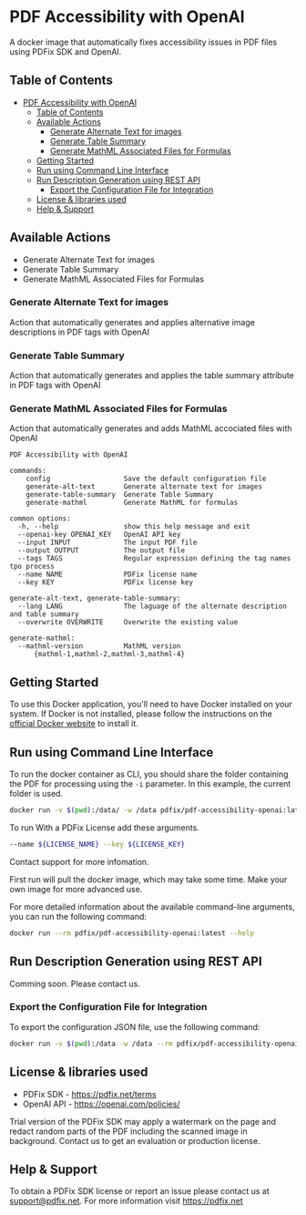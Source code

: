 # PDF Accessibility with OpenAI

A docker image that automatically fixes accessibility issues in PDF files using PDFix SDK and OpenAI.

## Table of Contents

- [PDF Accessibility with OpenAI](#pdf-accessibility-with-openai)
  - [Table of Contents](#table-of-contents)
  - [Available Actions](#available-actions)
    - [Generate Alternate Text for images](#generate-alternate-text-for-images)
    - [Generate Table Summary](#generate-table-summary)
    - [Generate MathML Associated Files for Formulas](#generate-mathml-associated-files-for-formulas)
  - [Getting Started](#getting-started)
  - [Run using Command Line Interface](#run-using-command-line-interface)
  - [Run Description Generation using REST API](#run-description-generation-using-rest-api)
    - [Export the Configuration File for Integration](#export-the-configuration-file-for-integration)
  - [License \& libraries used](#license--libraries-used)
  - [Help \& Support](#help--support)
  
## Available Actions
- Generate Alternate Text for images
- Generate Table Summary
- Generate MathML Associated Files for Formulas

### Generate Alternate Text for images

Action that automatically generates and applies alternative image descriptions in PDF tags with OpenAI

### Generate Table Summary

Action that automatically generates and applies the table summary attribute in PDF tags with OpenAI

### Generate MathML Associated Files for Formulas

Action that automatically generates and adds MathML accociated files with OpenAI


```
PDF Accessibility with OpenAI

commands:
    config                  Save the default configuration file
    generate-alt-text       Generate alternate text for images
    generate-table-summary  Generate Table Summary
    generate-mathml         Generate MathML for formulas

common options:
  -h, --help                show this help message and exit
  --openai-key OPENAI_KEY   OpenAI API key
  --input INPUT             The input PDF file
  --output OUTPUT           The output file
  --tags TAGS               Regular expression defining the tag names tpo process
  --name NAME               PDFix license name
  --key KEY                 PDFix license key

generate-alt-text, generate-table-summary:
  --lang LANG               The laguage of the alternate description and table summary
  --overwrite OVERWRITE     Overwrite the existing value

generate-mathml:
  --mathml-version          MathML version
      {mathml-1,mathml-2,mathml-3,mathml-4}                            
```

## Getting Started

To use this Docker application, you'll need to have Docker installed on your system. If Docker is not installed, please follow the instructions on the [official Docker website](https://docs.docker.com/get-docker/) to install it.

## Run using Command Line Interface

To run the docker container as CLI, you should share the folder containing the PDF for processing using the `-i` parameter. In this example, the current folder is used.

```bash 
docker run -v $(pwd):/data/ -w /data pdfix/pdf-accessibility-openai:latest generate-alt-text --input document.pdf --output out.pdf --tags "Figure|Formula" --openai_key <api_key> --lang English --overwrite true
```

To run With a PDFix License add these arguments.
```bash
--name ${LICENSE_NAME} --key ${LICENSE_KEY}
```
Contact support for more infomation.

First run will pull the docker image, which may take some time. Make your own image for more advanced use.

For more detailed information about the available command-line arguments, you can run the following command:

```bash
docker run --rm pdfix/pdf-accessibility-openai:latest --help
```

## Run Description Generation using REST API
Comming soon. Please contact us.

### Export the Configuration File for Integration
To export the configuration JSON file, use the following command:
```bash
docker run -v $(pwd):/data -w /data --rm pdfix/pdf-accessibility-openai:latest config --output config.json
```

## License & libraries used
- PDFix SDK - https://pdfix.net/terms
- OpenAI API - https://openai.com/policies/

Trial version of the PDFix SDK may apply a watermark on the page and redact random parts of the PDF including the scanned image in background. Contact us to get an evaluation or production license.

## Help & Support
To obtain a PDFix SDK license or report an issue please contact us at support@pdfix.net.
For more information visit https://pdfix.net


